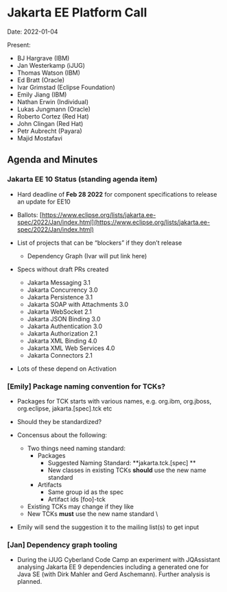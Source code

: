 # Jakarta EE Platform Call

Date: 2022-01-04

Present:

* BJ Hargrave (IBM)
* Jan Westerkamp (iJUG)
* Thomas Watson (IBM)
* Ed Bratt (Oracle)
* Ivar Grimstad (Eclipse Foundation)
* Emily Jiang (IBM)
* Nathan Erwin (Individual)
* Lukas Jungmann (Oracle)
* Roberto Cortez (Red Hat)
* John Clingan (Red Hat)
* Petr Aubrecht (Payara)
* Majid Mostafavi

## Agenda and Minutes

### Jakarta EE 10 Status (standing agenda item)

* Hard deadline of **Feb 28 2022** for component specifications to release an update for EE10

* Ballots: [https://www.eclipse.org/lists/jakarta.ee-spec/2022/Jan/index.html](https://www.eclipse.org/lists/jakarta.ee-spec/2022/Jan/index.html) 

* List of projects that can be “blockers” if they don’t release
    * Dependency Graph (Ivar will put link here)

* Specs without draft PRs created
    * Jakarta Messaging 3.1
    * Jakarta Concurrency 3.0
    * Jakarta Persistence 3.1
    * Jakarta SOAP with Attachments 3.0
    * Jakarta WebSocket 2.1
    * Jakarta JSON Binding 3.0
    * Jakarta Authentication 3.0
    * Jakarta Authorization 2.1
    * Jakarta XML Binding 4.0
    * Jakarta XML Web Services 4.0
    * Jakarta Connectors 2.1

* Lots of these depend on Activation 

### [Emily] Package naming convention for TCKs?

* Packages for TCK starts with various names, e.g. org.ibm, org.jboss, org.eclipse, jakarta.[spec].tck etc

* Should they be standardized? 

* Concensus about the following:
    * Two things need naming standard:
        * Packages
            * Suggested Naming Standard: **jakarta.tck.[spec] **
            * New classes in existing TCKs **should** use the new name standard
        * Artifacts
            * Same group id as the spec
            * Artifact ids [foo]-tck
    * Existing TCKs may change if they like
    * New TCKs **must** use the new name standard \

* Emily will send the suggestion it to the mailing list(s) to get input

### [Jan] Dependency graph tooling 

* During the iJUG Cyberland Code Camp an experiment with JQAssistant analysing Jakarta EE 9 dependencies including a generated one for Java SE (with Dirk Mahler and Gerd Aschemann). Further analysis is planned.